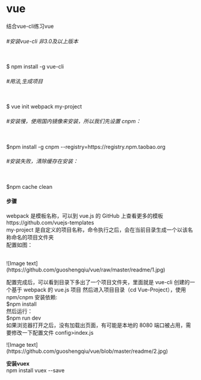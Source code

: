 # vue
结合vue-cli练习vue

<h6>#安装vue-cli 非3.0及以上版本</h6><br/>
  $ npm install -g vue-cli
  
 <h6>#用法,生成项目</h6><br/>
  $ vue init webpack my-project
  
<h6>#安装慢，使用国内镜像来安装，所以我们先设置 cnpm：</h6><br/>
  $npm install -g cnpm --registry=https://registry.npm.taobao.org

<h6>#安装失败，清除缓存在安装：</h6><br/>
  $npm cache clean

<h4>步骤</h4>
<p>
webpack 是模板名称，可以到 vue.js 的 GitHub 上查看更多的模板https://github.com/vuejs-templates <br/>
my-project 是自定义的项目名称，命令执行之后，会在当前目录生成一个以该名称命名的项目文件夹<br/>
配置如图：</p><br/>
  ![Image text](https://github.com/guoshengqiu/vue/raw/master/readme/1.jpg)<br/>
<p>配置完成后，可以看到目录下多出了一个项目文件夹，里面就是 vue-cli 创建的一个基于 webpack 的 vue.js 项目
然后进入项目目录（cd Vue-Project），使用 npm/cnpm 安装依赖:<br/>
  $npm install  <br/>
 然后运行：<br/>
  $npm run dev<br/>
 如果浏览器打开之后，没有加载出页面，有可能是本地的 8080 端口被占用，需要修改一下配置文件 config>index.js<br/>
</p>
![Image text](https://github.com/guoshengqiu/vue/blob/master/readme/2.jpg)

<b>安装vuex</b><br/>
npm install vuex --save
